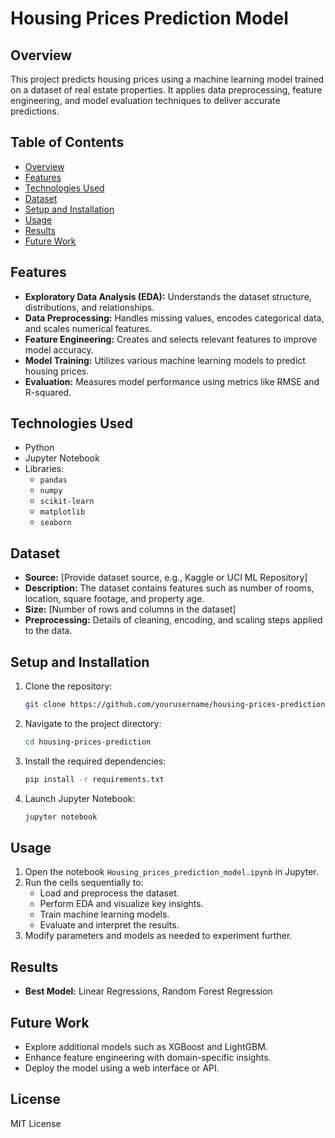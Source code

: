 # Housing Prices Prediction Model

## Overview
This project predicts housing prices using a machine learning model trained on a dataset of real estate properties. It applies data preprocessing, feature engineering, and model evaluation techniques to deliver accurate predictions.

## Table of Contents
- [Overview](#overview)
- [Features](#features)
- [Technologies Used](#technologies-used)
- [Dataset](#dataset)
- [Setup and Installation](#setup-and-installation)
- [Usage](#usage)
- [Results](#results)
- [Future Work](#future-work)

## Features
- **Exploratory Data Analysis (EDA):** Understands the dataset structure, distributions, and relationships.
- **Data Preprocessing:** Handles missing values, encodes categorical data, and scales numerical features.
- **Feature Engineering:** Creates and selects relevant features to improve model accuracy.
- **Model Training:** Utilizes various machine learning models to predict housing prices.
- **Evaluation:** Measures model performance using metrics like RMSE and R-squared.

## Technologies Used
- Python
- Jupyter Notebook
- Libraries:
  - `pandas`
  - `numpy`
  - `scikit-learn`
  - `matplotlib`
  - `seaborn`

## Dataset
- **Source:** [Provide dataset source, e.g., Kaggle or UCI ML Repository]
- **Description:** The dataset contains features such as number of rooms, location, square footage, and property age.
- **Size:** [Number of rows and columns in the dataset]
- **Preprocessing:** Details of cleaning, encoding, and scaling steps applied to the data.

## Setup and Installation
1. Clone the repository:
   ```bash
   git clone https://github.com/yourusername/housing-prices-prediction.git
   ```
2. Navigate to the project directory:
   ```bash
   cd housing-prices-prediction
   ```
3. Install the required dependencies:
   ```bash
   pip install -r requirements.txt
   ```
4. Launch Jupyter Notebook:
   ```bash
   jupyter notebook
   ```

## Usage
1. Open the notebook `Housing_prices_prediction_model.ipynb` in Jupyter.
2. Run the cells sequentially to:
   - Load and preprocess the dataset.
   - Perform EDA and visualize key insights.
   - Train machine learning models.
   - Evaluate and interpret the results.
3. Modify parameters and models as needed to experiment further.

## Results
- **Best Model:** Linear Regressions, Random Forest Regression

## Future Work
- Explore additional models such as XGBoost and LightGBM.
- Enhance feature engineering with domain-specific insights.
- Deploy the model using a web interface or API.

## License
MIT License

